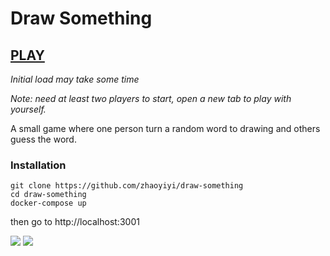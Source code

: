 # Draw Something
## [PLAY](https://draw-something-game.herokuapp.com/)
*Initial load may take some time*

*Note: need at least two players to start, open a new tab to play with yourself.*

A small game where one person turn a random word to drawing and others guess the word.

### Installation

```
git clone https://github.com/zhaoyiyi/draw-something
cd draw-something
docker-compose up
```

then go to http://localhost:3001

<img src="https://raw.githubusercontent.com/zhaoyiyi/draw-something/master/screenshots/play.gif">
<img src="https://raw.githubusercontent.com/zhaoyiyi/draw-something/master/screenshots/ds3.png">

